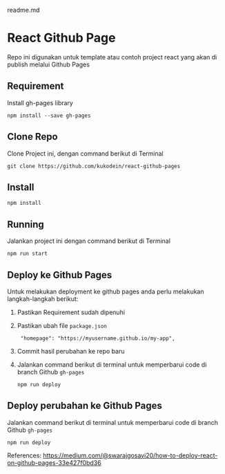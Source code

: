 readme.md

# React Github Page

Repo ini digunakan untuk template atau contoh project react yang akan di publish melalui Github Pages

## Requirement

Install gh-pages library

```
npm install --save gh-pages
```

## Clone Repo

Clone Project ini, dengan command berikut di Terminal

```
git clone https://github.com/kukodein/react-github-pages
```

## Install

```
npm install
```

## Running

Jalankan project ini dengan command berikut di Terminal

```
npm run start
```

## Deploy ke Github Pages

Untuk melakukan deployment ke github pages anda perlu melakukan langkah-langkah berikut:

1. Pastikan Requirement sudah dipenuhi
1. Pastikan ubah file `package.json`

   ```
    "homepage": "https://myusername.github.io/my-app",
   ```

1. Commit hasil perubahan ke repo baru
1. Jalankan command berikut di terminal untuk memperbarui code di branch Github `gh-pages`

   ```
   npm run deploy
   ```

## Deploy perubahan ke Github Pages

Jalankan command berikut di terminal untuk memperbarui code di branch Github `gh-pages`

```
npm run deploy
```

References: https://medium.com/@swarajgosavi20/how-to-deploy-react-on-github-pages-33e427f0bd36